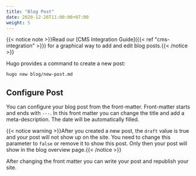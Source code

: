 ```yaml
---
title: "Blog Post"
date: 2020-12-26T11:00:00+07:00
weight: 5
---
```


{{< notice note >}}Read our [CMS Integration Guide]({{< ref "cms-integration" >}}) for a graphical way to add and edit blog posts.{{< /notice >}}

Hugo provides a command to create a new post:

```shell
hugo new blog/new-post.md
```

## Configure Post

You can configure your blog post from the front-matter. Front-matter starts and ends with `---`. In this front matter you can change the title and add a meta-description. The date will be automatically filled.

{{< notice warning >}}After you created a new post, the `draft` value is true and your post will not show up on the site. You need to change this parameter to `false` or remove it to show this post. Only then your post will show in the blog overview page.{{< /notice >}}

After changing the front matter you can write your post and republish your site. 

